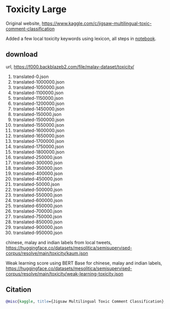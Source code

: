 # Toxicity Large

Original website, https://www.kaggle.com/c/jigsaw-multilingual-toxic-comment-classification

Added a few local toxicity keywords using lexicon, all steps in [notebook](notebook).

## download

url, https://f000.backblazeb2.com/file/malay-dataset/toxicity/

1. translated-0.json
2. translated-1000000.json
3. translated-1050000.json
4. translated-1100000.json
5. translated-1150000.json
6. translated-1200000.json
7. translated-1450000.json
8. translated-150000.json
9. translated-1500000.json
10. translated-1550000.json
11. translated-1600000.json
12. translated-1650000.json
13. translated-1700000.json
14. translated-1750000.json
15. translated-1800000.json
16. translated-250000.json
17. translated-300000.json
18. translated-350000.json
19. translated-400000.json
20. translated-450000.json
21. translated-50000.json
22. translated-500000.json
23. translated-550000.json
24. translated-600000.json
25. translated-650000.json
26. translated-700000.json
27. translated-750000.json
28. translated-850000.json
29. translated-900000.json
30. translated-950000.json

chinese, malay and indian labels from local tweets, https://huggingface.co/datasets/mesolitica/semisupervised-corpus/resolve/main/toxicity/kaum.json

Weak learning score using BERT Base for chinese, malay and indian labels, https://huggingface.co/datasets/mesolitica/semisupervised-corpus/resolve/main/toxicity/weak-learning-toxicity.json

## Citation

```bibtex
@misc{kaggle, title={Jigsaw Multilingual Toxic Comment Classification}, url={https://www.kaggle.com/c/jigsaw-multilingual-toxic-comment-classification}, journal={Kaggle}}
```